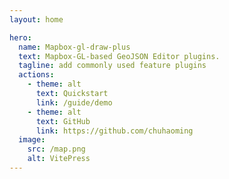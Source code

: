 ```yaml
---
layout: home

hero:
  name: Mapbox-gl-draw-plus
  text: Mapbox-GL-based GeoJSON Editor plugins.
  tagline: add commonly used feature plugins
  actions:
    - theme: alt
      text: Quickstart
      link: /guide/demo
    - theme: alt
      text: GitHub
      link: https://github.com/chuhaoming
  image:
    src: /map.png
    alt: VitePress
---
```


<style>
:root {
  --vp-home-hero-name-color: transparent;
  --vp-home-hero-name-background: -webkit-linear-gradient(120deg, #f82323 30%, #7a23f8);

  --vp-home-hero-image-background-image: linear-gradient(-45deg, #bd34ee 50%, #e46060 50%);
  --vp-home-hero-image-filter: blur(44px);
}

@media (min-width: 640px) {
  :root {
    --vp-home-hero-image-filter: blur(56px);
  }
}

@media (min-width: 960px) {
  :root {
    --vp-home-hero-image-filter: blur(68px);
  }
}
</style>
